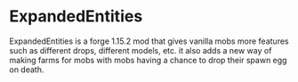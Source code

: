 # ExpandedEntities 
ExpandedEntities is a forge 1.15.2 mod that gives vanilla mobs more features such as different drops, different models, etc. it also adds a new way of making farms for mobs with mobs having a chance to drop their spawn egg on death.
